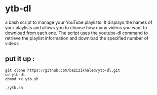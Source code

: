 # ytb-dl
a bash script  to manage your YouTube playlists. It displays the names of your playlists and allows you to choose how many videos you want to download from each one. The script uses the youtube-dl command to retrieve the playlist information and download the specified number of videos 

## put it up :

``` 
git clone https://github.com/bazizikhaled/ytb-dl.git
cd ytb-dl 
chmod +x ytb.sh 
```
```
./ytb.sh
```
